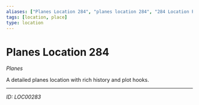 ```yaml
---
aliases: ["Planes Location 284", "planes location 284", "284 Location Planes"]
tags: [location, place]
type: location
---
```


# Planes Location 284

*Planes*

A detailed planes location with rich history and plot hooks.

---
*ID: LOC00283*